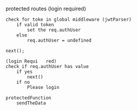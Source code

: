 


protected routes (login required)

    check for toke in global middleware (jwtParser)
        if valid token 
            set the req.authUser
        else
            req.authUser = undefined
        
    next();

    (login Requi   red)
    check if req.authUser has value 
        if yes 
            next()
        if no 
            Please login

    protectedFunction
        sendTheData